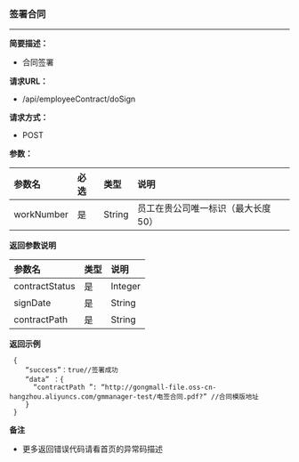 ### 签署合同

---

**简要描述：**

* 合同签署

**请求URL：**

* /api/employeeContract/doSign

**请求方式：**

* POST

**参数：**

| 参数名 | 必选 | 类型 | 说明 |
| :--- | :--- | :--- | :--- |
| workNumber | 是 | String | 员工在贵公司唯一标识（最大长度50） |

**返回参数说明**

| 参数名 | 类型 | 说明 |
| :--- | :--- | :--- |
| contractStatus | 是 | Integer | 电签状态（0：未签，1：已签） |
| signDate | 是 | String | 电签成功时间\(电签状态为已电签返回此参数，yyyy-MM-dd HH：mm：ss) |
| contractPath | 是 | String | 电签合同pdf地址（如果电签状态为已电签返回此地址） |


**返回示例**

```
 {
    “success”：true//签署成功
    “data” ：{
      “contractPath ”: “http://gongmall-file.oss-cn-hangzhou.aliyuncs.com/gmmanager-test/电签合同.pdf?” //合同模版地址
    }
 }
```

**备注**

* 更多返回错误代码请看首页的异常码描述



